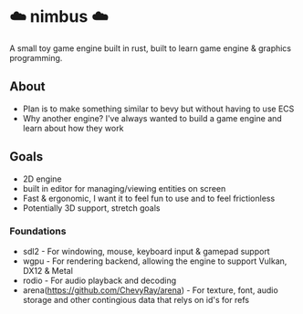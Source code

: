 # ☁️ nimbus ☁️
A small toy game engine built in rust, built to learn game engine &amp; graphics programming.




## About
* Plan is to make something similar to bevy but without having to use ECS
* Why another engine? I've always wanted to build a game engine and learn about how they work


## Goals
* 2D engine
* built in editor for managing/viewing entities on screen
* Fast & ergonomic, I want it to feel fun to use and to feel frictionless 
* Potentially 3D support, stretch goals


### Foundations
* sdl2 - For windowing, mouse, keyboard input & gamepad support
* wgpu - For rendering backend, allowing the engine to support Vulkan, DX12 & Metal
* rodio - For audio playback and decoding
* arena(https://github.com/ChevyRay/arena) - For texture, font, audio storage and other contingious data that relys on id's for refs
